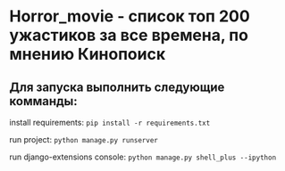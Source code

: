 # Horror_movie - cписок топ 200 ужастиков за все времена, по мнению Кинопоиск
## Для запуска выполнить следующие комманды:

install requirements: 
`pip install -r requirements.txt`

run project:
`python manage.py runserver`

run django-extensions console: 
`python manage.py shell_plus --ipython`

